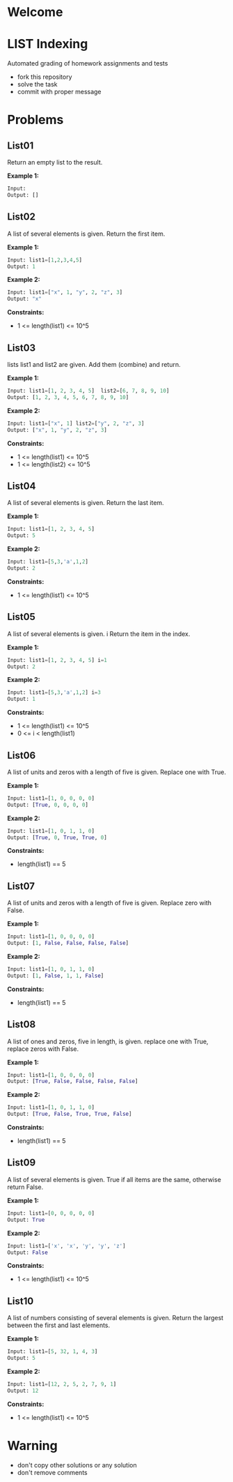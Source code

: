 # Welcome
# LIST Indexing

Automated grading of homework assignments and tests
- fork this repository
- solve the task
- commit with proper message

# Problems
## List01

  Return an empty list to the result.

**Example 1:**

```Python
Input:
Output: []

```

## List02

  A list of several elements is given. Return the first item.

**Example 1:**

```Python
Input: list1=[1,2,3,4,5]
Output: 1

```

**Example 2:**

```Python
Input: list1=["x", 1, "y", 2, "z", 3]
Output: "x"

```
**Constraints:**

  - 1 <= length(list1) <= 10^5

## List03

  lists list1 and list2 are given. Add them (combine) and return.

**Example 1:**

```Python
Input: list1=[1, 2, 3, 4, 5]  list2=[6, 7, 8, 9, 10]  
Output: [1, 2, 3, 4, 5, 6, 7, 8, 9, 10]

```

**Example 2:**

```Python
Input: list1=["x", 1] list2=["y", 2, "z", 3]
Output: ["x", 1, "y", 2, "z", 3]

```
**Constraints:**

  - 1 <= length(list1) <= 10^5
  - 1 <= length(list2) <= 10^5

## List04

  A list of several elements is given. Return the last item.

**Example 1:**

```Python
Input: list1=[1, 2, 3, 4, 5]
Output: 5

```

**Example 2:**

```Python
Input: list1=[5,3,'a',1,2]
Output: 2

```
**Constraints:**

  - 1 <= length(list1) <= 10^5

## List05

  A list of several elements is given. i Return the item in the index.

**Example 1:**

```Python
Input: list1=[1, 2, 3, 4, 5] i=1
Output: 2

```

**Example 2:**

```Python
Input: list1=[5,3,'a',1,2] i=3
Output: 1

```
**Constraints:**

  - 1 <= length(list1) <= 10^5
  - 0 <= i < length(list1)

## List06

  A list of units and zeros with a length of five is given. Replace one with True.

**Example 1:**

```Python
Input: list1=[1, 0, 0, 0, 0]
Output: [True, 0, 0, 0, 0]

```

**Example 2:**

```Python
Input: list1=[1, 0, 1, 1, 0]
Output: [True, 0, True, True, 0]

```
**Constraints:**

  - length(list1) == 5

## List07

  A list of units and zeros with a length of five is given. Replace zero with False.

**Example 1:**

```Python
Input: list1=[1, 0, 0, 0, 0]
Output: [1, False, False, False, False]

```

**Example 2:**

```Python
Input: list1=[1, 0, 1, 1, 0]
Output: [1, False, 1, 1, False]

```
**Constraints:**

  - length(list1) == 5

## List08

  A list of ones and zeros, five in length, is given. replace one with True, replace zeros with False.

**Example 1:**

```Python
Input: list1=[1, 0, 0, 0, 0]
Output: [True, False, False, False, False]

```

**Example 2:**

```Python
Input: list1=[1, 0, 1, 1, 0]
Output: [True, False, True, True, False]

```
**Constraints:**

  - length(list1) == 5

## List09

  A list of several elements is given. True if all items are the same, otherwise return False.

**Example 1:**

```Python
Input: list1=[0, 0, 0, 0, 0]
Output: True

```

**Example 2:**

```Python
Input: list1=['x', 'x', 'y', 'y', 'z']
Output: False

```
**Constraints:**

  - 1 <= length(list1) <= 10^5

## List10

  A list of numbers consisting of several elements is given. Return the largest between the first and last elements.

**Example 1:**

```Python
Input: list1=[5, 32, 1, 4, 3]
Output: 5

```

**Example 2:**

```Python
Input: list1=[12, 2, 5, 2, 7, 9, 1]
Output: 12

```
**Constraints:**

  - 1 <= length(list1) <= 10^5

# Warning
- don't copy other solutions or any solution
- don't remove comments
